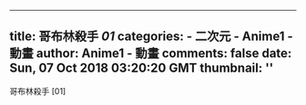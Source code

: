 
---
title: 哥布林殺手 _01_
categories: 
    - 二次元
    - Anime1 - 動畫
author: Anime1 - 動畫
comments: false
date: Sun, 07 Oct 2018 03:20:20 GMT
thumbnail: ''
---

<div>   
哥布林殺手 [01]  
</div>
            